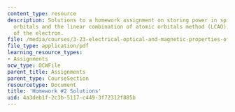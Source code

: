 ```yaml
---
content_type: resource
description: Solutions to a homework assignment on storing power in spinach, molecular
  orbitals and the linear combination of atomic orbitals method (LCAO), and the spin
  of the electron.
file: /media/courses/3-23-electrical-optical-and-magnetic-properties-of-materials-fall-2007/4a3deb1f2c3b5117c4493f72312f885b_sol2.pdf
file_type: application/pdf
learning_resource_types:
- Assignments
ocw_type: OCWFile
parent_title: Assignments
parent_type: CourseSection
resourcetype: Document
title: 'Homework #2 Solutions'
uid: 4a3deb1f-2c3b-5117-c449-3f72312f885b
---
```

